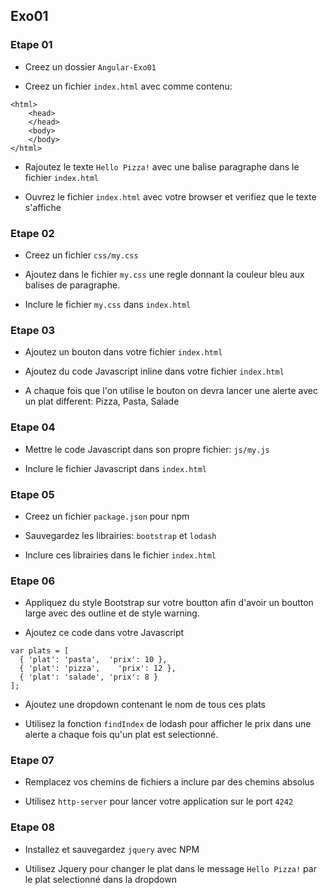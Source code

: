 ## Exo01

### Etape 01

* Creez un dossier `Angular-Exo01`

* Creez un fichier `index.html` avec comme contenu:

```
<html>
	<head>
	</head>
	<body>
	</body>
</html>
```

* Rajoutez le texte `Hello Pizza!` avec une balise paragraphe dans le fichier `index.html`

* Ouvrez le fichier `index.html` avec votre browser et verifiez que le texte s'affiche

### Etape 02

* Creez un fichier `css/my.css`

* Ajoutez dans le fichier `my.css` une regle donnant la couleur bleu aux balises de paragraphe.

* Inclure le fichier `my.css` dans `index.html`

### Etape 03

* Ajoutez un bouton dans votre fichier `index.html`

* Ajoutez du code Javascript inline dans votre fichier `index.html`

* A chaque fois que l'on utilise le bouton on devra lancer une alerte avec un plat different: Pizza, Pasta, Salade

### Etape 04

* Mettre le code Javascript dans son propre fichier: `js/my.js`

* Inclure le fichier Javascript dans `index.html`

### Etape 05

* Creez un fichier `package.json` pour npm

* Sauvegardez les librairies: `bootstrap` et `lodash`

* Inclure ces librairies dans le fichier `index.html`

### Etape 06

* Appliquez du style Bootstrap sur votre boutton afin d'avoir un boutton large avec des outline et de style warning.

* Ajoutez ce code dans votre Javascript

```
var plats = [
  { 'plat': 'pasta',  'prix': 10 },
  { 'plat': 'pizza',    'prix': 12 },
  { 'plat': 'salade', 'prix': 8 }
];
```
* Ajoutez une dropdown contenant le nom de tous ces plats

* Utilisez la fonction `findIndex` de lodash pour afficher le prix dans une alerte a chaque fois qu'un plat est selectionné.


### Etape 07

* Remplacez vos chemins de fichiers a inclure par des chemins absolus

* Utilisez `http-server` pour lancer votre application sur le port `4242`


### Etape 08

* Installez et sauvegardez `jquery` avec NPM

* Utilisez Jquery pour changer le plat dans le message `Hello Pizza!` par le plat selectionné dans la dropdown

